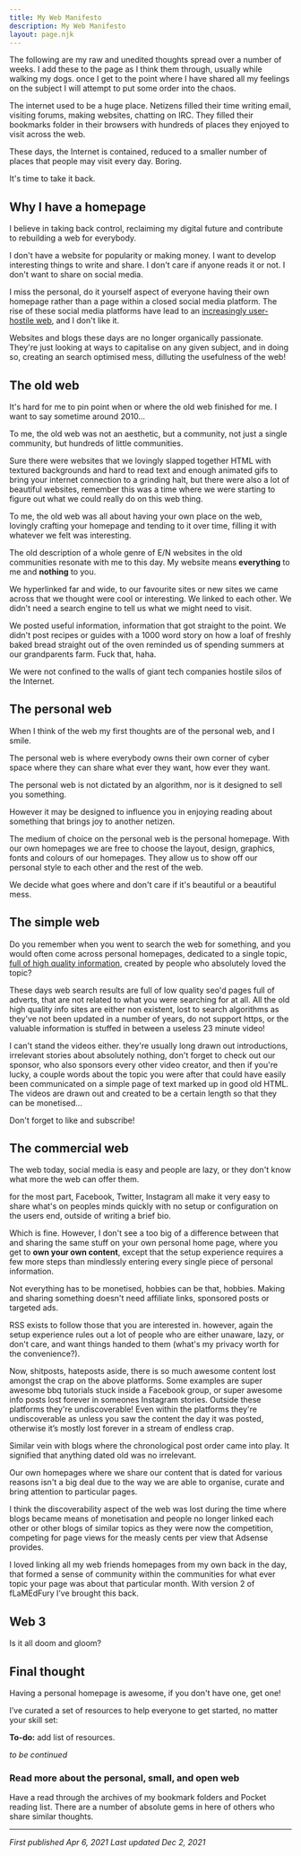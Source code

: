 ```yaml
---
title: My Web Manifesto
description: My Web Manifesto
layout: page.njk
---
```


The following are my raw and unedited thoughts spread over a number of weeks. I add these to the page as I think them through, usually while walking my dogs. once I get to the point where I have shared all my feelings on the subject I will attempt to put some order into the chaos.

The internet used to be a huge place. Netizens filled their time writing email, visiting forums, making websites, chatting on IRC. They filled their bookmarks folder in their browsers with hundreds of places they enjoyed to visit across the web.

These days, the Internet is contained, reduced to a smaller number of places that people may visit every day. Boring.

It's time to take it back.

## Why I have a homepage

I believe in taking back control, reclaiming my digital future and contribute to rebuilding a web for everybody.

I don't have a website for popularity or making money. I want to develop interesting things to write and share. I don't care if anyone reads it or not. I don't want to share on social media.

I miss the personal, do it yourself aspect of everyone having their own homepage rather than a page within a closed social media platform. The rise of these social media platforms have lead to an [increasingly user-hostile web](https://neustadt.fr/essays/against-a-user-hostile-web/), and I don't like it.

Websites and blogs these days are no longer organically passionate. They're just looking at ways to capitalise on any given subject, and in doing so, creating an search optimised mess, dilluting the usefulness of the web!

## The old web

It's hard for me to pin point when or where the old web finished for me. I want to say sometime around 2010...

To me, the old web was not an aesthetic, but a community, not just a single community, but hundreds of little communities.

Sure there were websites that we lovingly slapped together HTML with textured backgrounds and hard to read text and enough animated gifs to bring your internet connection to a grinding halt, but there were also a lot of beautiful websites, remember this was a time where we were starting to figure out what we could really do on this web thing.

To me, the old web was all about having your own place on the web, lovingly crafting your homepage and tending to it over time, filling it with whatever we felt was interesting. 

The old description of a whole genre of E/N websites in the old communities resonate with me to this day. My website means **everything** to me and **nothing** to you.

We hyperlinked far and wide, to our favourite sites or new sites we came across that we thought were cool or interesting. We linked to each other. We didn't need a search engine to tell us what we might need to visit.

We posted useful information, information that got straight to the point. We didn't post recipes or guides with a 1000 word story on how a loaf of freshly baked bread straight out of the oven reminded us of spending summers at our grandparents farm. Fuck that, haha.

We were not confined to the walls of giant tech companies hostile silos of the Internet.

## The personal web
When I think of the web my first thoughts are of the personal web, and I smile.

The personal web is where everybody owns their own corner of cyber space where they can share what ever they want, how ever they want.

The personal web is not dictated by an algorithm, nor is it designed to sell you something.

However it may be designed to influence you in enjoying reading about something that brings joy to another netizen.

The medium of choice on the personal web is the personal homepage. With our own homepages we are free to choose the layout, design, graphics, fonts and colours of our homepages. They allow us to show off our personal style to each other and the rest of the web.

We decide what goes where and don't care if it's beautiful or a beautiful mess.

## The simple web
Do you remember when you went to search the web for something, and you would often come across personal homepages, dedicated to a single topic, [full of high quality information](https://sheldonbrown.com/), created by people who absolutely loved the topic?

These days web search results are full of low quality seo'd pages full of adverts, that are not related to what you were searching for at all. All the old high quality info sites are either non existent, lost to search algorithms as they've not been updated in a number of years, do not support https, or the valuable information is stuffed in between a useless 23 minute video!

I can't stand the videos either. they're usually long drawn out introductions, irrelevant stories about absolutely nothing, don't forget to check out our sponsor, who also sponsors every other video creator, and then if you're lucky, a couple words about the topic you were after that could have easily been communicated on a simple page of text marked up in good old HTML. The videos are drawn out and created to be a certain length so that they can be  monetised...

Don't forget to like and subscribe!

## The commercial web
The web today, social media is easy and people are lazy, or they don't know what more the web can offer them.

for the most part, Facebook, Twitter, Instagram all make it very easy to share what's on peoples minds quickly with no setup or configuration on the users end, outside of writing a brief bio.

Which is fine. However, I don't see a too big of a difference between that and sharing the same stuff on your own personal home page, where you get to **own your own content**, except that the setup experience requires a few more steps than mindlessly entering every single piece of personal information.

Not everything has to be monetised, hobbies can be that, hobbies. Making and sharing something doesn't need affiliate links, sponsored posts or targeted ads.

RSS exists to follow those that you are interested in. however, again the setup experience rules out a lot of people who are either unaware, lazy, or don't care, and want things handed to them (what's my privacy worth for the convenience?).

Now, shitposts, hateposts aside, there is so much awesome content lost amongst the crap on the above platforms. Some examples are super awesome bbq tutorials stuck inside a Facebook group, or super awesome info posts lost forever in someones Instagram stories. Outside these platforms they're  undiscoverable! Even within the platforms they're  undiscoverable as unless you saw the content the day it was posted, otherwise it’s mostly lost forever in a stream of endless crap.

Similar vein with blogs where the chronological post order came into play. It signified that anything dated old was no irrelevant.

Our own homepages where we share our content that is dated for various reasons isn't a big deal due to the way we are able to organise, curate and bring attention to particular pages.

I think the discoverability aspect of the web was lost during the time where blogs became means of monetisation and people no longer linked each other or other blogs of similar topics as they were now the competition, competing for page views for the measly cents per view that Adsense provides.

I loved linking all my web friends homepages from my own back in the day, that formed a sense of community within the communities for what ever topic your page was about that particular month. With version 2 of fLaMEdFury I’ve brought this back.

## Web 3
Is it all doom and gloom?

## Final thought
Having a personal homepage is awesome, if you don't have one, get one!

I’ve curated a set of resources to help everyone to get started, no matter your skill set:

**To-do:** add list of resources.

*to be continued*

### Read more about the personal, small, and open web

Have a read through the archives of my bookmark folders and Pocket reading list. There are a number of absolute gems in here of others who share similar thoughts.

***

*First published Apr 6, 2021*
*Last updated Dec 2, 2021*